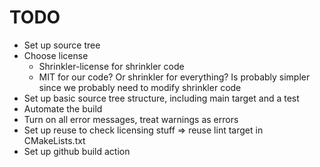 <!--
SPDX-FileCopyrightText: 2025 Thomas Mathys
SPDX-License-Identifier: MIT
-->

# TODO
* Set up source tree
* Choose license
  * Shrinkler-license for shrinkler code
  * MIT for our code? Or shrinkler for everything? Is probably simpler since we probably need to modify shrinkler code
* Set up basic source tree structure, including main target and a test
* Automate the build
* Turn on all error messages, treat warnings as errors
* Set up reuse to check licensing stuff => reuse lint target in CMakeLists.txt
* Set up github build action
